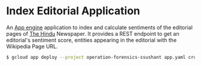 # Index Editorial Application

An [App engine](https://cloud.google.com/appengine/docs) application to index and calculate sentiments of the editorial pages of [The Hindu](http://www.thehindu.com/) Newspaper.
It provides a REST endpoint to get an editorial's sentiment score, entities appearing in the editorial with the Wikipedia Page URL.

```bash
$ gcloud app deploy --project operation-forensics-ssushant app.yaml cron.yaml

```
